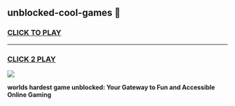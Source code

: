 
## unblocked-cool-games 👋
<h3>
<a href="https://premium.freeplayer.one?title=unblocked-cool-games&ref=14F">CLICK TO PLAY</a></h3>
<hr>

<h3>
<a href="https://premium.freeplayer.one?title=unblocked-cool-games&ref=14F">CLICK 2 PLAY</a>
  
</h3>

<a href="https://premium.freeplayer.one?title=unblocked-cool-games&ref=12F/"><img src="https://clearcache.store/games.png"></a>


**worlds hardest game unblocked: Your Gateway to Fun and Accessible Online Gaming**
